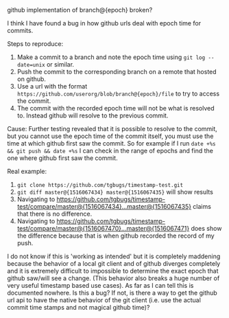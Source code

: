 github implementation of branch@{epoch} broken?

I think I have found a bug in how github urls deal with epoch time for commits.

Steps to reproduce:
1. Make a commit to a branch and note the epoch time using `git log --date=unix` or similar.
2. Push the commit to the corresponding branch on a remote that hosted on github.
3. Use a url with the format `https://github.com/userorg/blob/branch@{epoch}/file` to try to access the commit.
4. The commit with the recorded epoch time will not be what is resolved to. Instead github will resolve to the previous commit.

Cause:
Further testing revealed that it is possible to resolve to the commit, but you cannot use the epoch time of the commit itself, you must use the time at which github first saw the commit. So for example if I run `date +%s && git push && date +%s` I can check in the range of epochs and find the one where github first saw the commit.

Real example:
1. `git clone https://github.com/tgbugs/timestamp-test.git`
2. `git diff master@{1516067434} master@{1516067435}` will show results
3. Navigating to https://github.com/tgbugs/timestamp-test/compare/master@{1516067434}...master@{1516067435} claims that there is no difference.
4. Navigating to https://github.com/tgbugs/timestamp-test/compare/master@{1516067470}...master@{1516067471} does show the difference because that is when github recorded the record of my push.

I do not know if this is 'working as intended' but it is completely maddening because the behavior of a local git client and of github diverges completely and it is extremely difficult to impossible to determine the exact epoch that github saw/will see a change. (This behavior also breaks a huge number of very useful timestamp based use cases). As far as I can tell this is documented nowhere. Is this a bug? If not, is there a way to get the github url api to have the native behavior of the git client (i.e. use the actual commit time stamps and not magical github time)?
